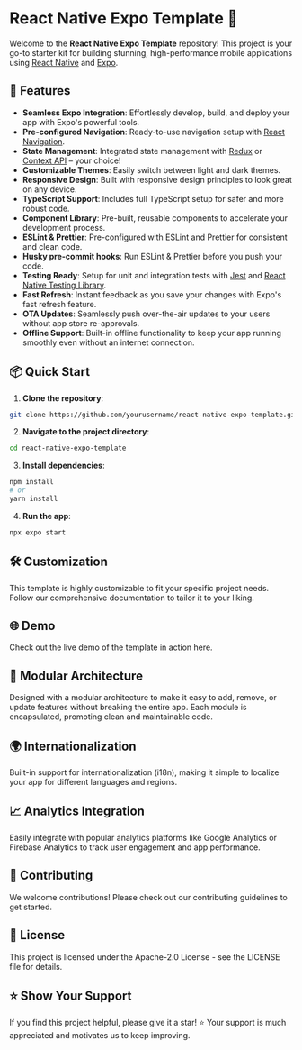 # React Native Expo Template 🌟

Welcome to the **React Native Expo Template** repository! This project is your go-to starter kit for building stunning, high-performance mobile applications using [React Native](https://reactnative.dev/) and [Expo](https://expo.dev/).

## 🚀 Features

- **Seamless Expo Integration**: Effortlessly develop, build, and deploy your app with Expo's powerful tools.
- **Pre-configured Navigation**: Ready-to-use navigation setup with [React Navigation](https://reactnavigation.org/).
- **State Management**: Integrated state management with [Redux](https://redux.js.org/) or [Context API](https://reactjs.org/docs/context.html) – your choice!
- **Customizable Themes**: Easily switch between light and dark themes.
- **Responsive Design**: Built with responsive design principles to look great on any device.
- **TypeScript Support**: Includes full TypeScript setup for safer and more robust code.
- **Component Library**: Pre-built, reusable components to accelerate your development process.
- **ESLint & Prettier**: Pre-configured with ESLint and Prettier for consistent and clean code.
- **Husky pre-commit hooks**: Run ESLint & Prettier before you push your code.
- **Testing Ready**: Setup for unit and integration tests with [Jest](https://jestjs.io/) and [React Native Testing Library](https://callstack.github.io/react-native-testing-library/).
- **Fast Refresh**: Instant feedback as you save your changes with Expo's fast refresh feature.
- **OTA Updates**: Seamlessly push over-the-air updates to your users without app store re-approvals.
- **Offline Support**: Built-in offline functionality to keep your app running smoothly even without an internet connection.

## 📦 Quick Start

1. **Clone the repository**:

```sh
git clone https://github.com/yourusername/react-native-expo-template.git
```

2. **Navigate to the project directory**:

```sh
cd react-native-expo-template
```

3. **Install dependencies**:

```sh
npm install
# or
yarn install
```

4. **Run the app**:

```sh
npx expo start
```

## 🛠️ Customization

This template is highly customizable to fit your specific project needs. Follow our comprehensive documentation to tailor it to your liking.

## 🌐 Demo

Check out the live demo of the template in action here.

## 🧩 Modular Architecture

Designed with a modular architecture to make it easy to add, remove, or update features without breaking the entire app. Each module is encapsulated, promoting clean and maintainable code.

## 🌍 Internationalization

Built-in support for internationalization (i18n), making it simple to localize your app for different languages and regions.

## 📈 Analytics Integration

Easily integrate with popular analytics platforms like Google Analytics or Firebase Analytics to track user engagement and app performance.

## 🤝 Contributing

We welcome contributions! Please check out our contributing guidelines to get started.

## 📄 License

This project is licensed under the Apache-2.0 License - see the LICENSE file for details.

## ⭐ Show Your Support

If you find this project helpful, please give it a star! ⭐ Your support is much appreciated and motivates us to keep improving.
